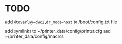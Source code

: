# TODO
add `dtoverlay=dwc2,dr_mode=host` to /boot/config.txt file

add symlinks to ~/printer_data/config/printer.cfg and ~/printer_data/config/macros
